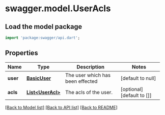 # swagger.model.UserAcls

## Load the model package
```dart
import 'package:swagger/api.dart';
```

## Properties
Name | Type | Description | Notes
------------ | ------------- | ------------- | -------------
**user** | [**BasicUser**](BasicUser.md) | The user which has been effected | [default to null]
**acls** | [**List&lt;UserAcl&gt;**](UserAcl.md) | The acls of the user. | [optional] [default to []]

[[Back to Model list]](../README.md#documentation-for-models) [[Back to API list]](../README.md#documentation-for-api-endpoints) [[Back to README]](../README.md)


